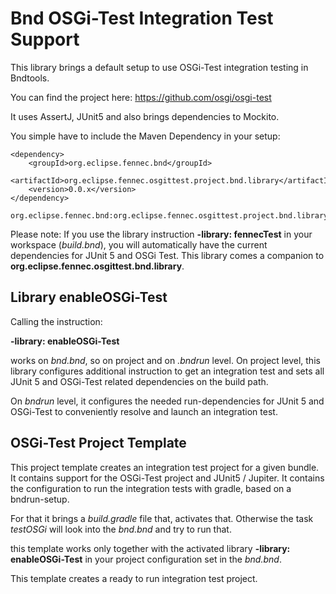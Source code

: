 # Bnd OSGi-Test Integration Test Support

This library brings a default setup to use OSGi-Test integration testing in Bndtools.

You can find the project here:
https://github.com/osgi/osgi-test

It uses AssertJ, JUnit5 and also brings dependencies to Mockito.

You simple have to include the Maven Dependency in your setup:

```
<dependency>
	<groupId>org.eclipse.fennec.bnd</groupId>
	<artifactId>org.eclipse.fennec.osgittest.project.bnd.library</artifactId>
	<version>0.0.x</version>
</dependency>

org.eclipse.fennec.bnd:org.eclipse.fennec.osgittest.project.bnd.library:0.0.x
```
Please note: If you use the library instruction **-library: fennecTest** in your workspace (*build.bnd*), you will automatically have the current dependencies for JUnit 5 and OSGi Test. This library comes a companion to **org.eclipse.fennec.osgittest.bnd.library**.

## Library enableOSGi-Test

Calling the instruction:

**-library: enableOSGi-Test**

works on *bnd.bnd*, so on project and on *.bndrun* level. On project level, this library configures additional instruction to get an integration test and sets all JUnit 5 and OSGi-Test related dependencies on the build path.

On *bndrun* level, it configures the needed run-dependencies for JUnit 5 and OSGi-Test to conveniently resolve and launch an integration test.


## OSGi-Test Project Template

This project template creates an integration test project for a given bundle. It contains support for the OSGi-Test project and JUnit5 / Jupiter. It contains the configuration to run the integration tests with gradle, based on a bndrun-setup. 

For that it brings a *build.gradle* file that, activates that. Otherwise the task *testOSGi* will look into the *bnd.bnd* and try to run that.

this template works only together with the activated library **-library: enableOSGi-Test** in your project configuration set in the *bnd.bnd*.

This template creates a ready to run integration test project. 